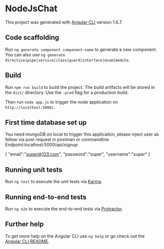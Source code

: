 # NodeJsChat

This project was generated with [Angular CLI](https://github.com/angular/angular-cli) version 1.6.7.

## Code scaffolding

Run `ng generate component component-name` to generate a new component. You can also use `ng generate directive|pipe|service|class|guard|interface|enum|module`.

## Build

Run `npm run build` to build the project. The build artifacts will be stored in the `dist/` directory. Use the `-prod` flag for a production build.

Then run `node app.js` to trigger the node application on `http://localhost:5000/`.

## First time database set up

You need mongoDB on local to trigger this applicaiton, please inject user as fellow via post request in postman or commandline
Endpoint:localhost:5000/api/signup

{
	"email":"super@123.com",
	"password":"super",
	"username":"super"
}

## Running unit tests

Run `ng test` to execute the unit tests via [Karma](https://karma-runner.github.io).

## Running end-to-end tests

Run `ng e2e` to execute the end-to-end tests via [Protractor](http://www.protractortest.org/).

## Further help

To get more help on the Angular CLI use `ng help` or go check out the [Angular CLI README](https://github.com/angular/angular-cli/blob/master/README.md).
